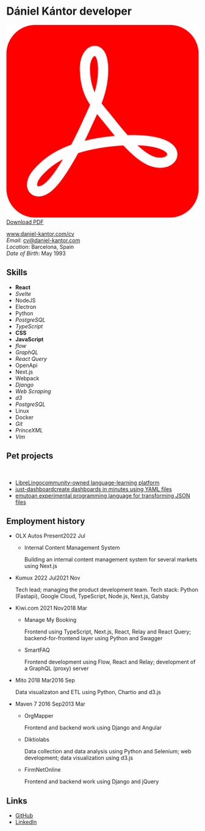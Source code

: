 # Dániel Kántor <span>developer</span>


<a class=top-button href="http://daniel-kantor.com/cv/cv_daniel_kantor_developer.pdf" download target="blank"><img src="pdf.svg"></img> Download PDF</a>

<div>

<div id="corner">

www.daniel-kantor.com/cv <br>
*Email*: cv@daniel-kantor.com <br>
*Location*: Barcelona, Spain <br>
*Date of Birth*: May 1993 <br>

</div>

<div>

## Skills

<div class="compact">

- **React**
- *Svelte*
- <span>NodeJS</span>
- <span>Electron</span>
- <span>Python</span>
- *PostgreSQL*
- *TypeScript*
- **CSS**
- **JavaScript**
- *flow*
- *GraphQL*
- *React Query*
- OpenApi
- Next.js
- Webpack
- *Django*
- *Web Scraping*
- *d3*
- *PostgreSQL*
- Linux
- Docker
- *Git*
- *PrinceXML*
- *Vim*

</div>


</div>

<div>

## Pet projects

&nbsp;

<div class="cards">

- [<span class="img" style="background-image: url('librelingo.png');"></span><span>LibreLingo</span><span>community-owned language-learning platform</span>](https://github.com/LibreLingo)
- [<span class="img" style="background-image: url('just_dashboard.png');"></span><span>just-dashboard</span><span>create dashboards in minutes using YAML files</span>](https://kantord.github.io/just-dashboard/)
- [<span class="img" style="background-image: url('emuto.png');"></span><span>emuto</span><span>an experimental programming language for transforming JSON files</span>](https://kantord.github.io/emuto/)

</div>

</div>

<div>


## Employment history
<div class="timeline">

- OLX Autos <span class=time><span>Present</span><span class=end>2022 Jul</span></span>

    - Internal Content Management System

      Building an internal content management system for several markets using Next.js


- Kumux <span class=time><span>2022 Jul</span><span class=end>2021 Nov</span></span>

    Tech lead; managing the product development team. Tech stack: Python (Fastapi), Google Cloud, TypeScript, Node.js, Next.js, Gatsby


- Kiwi.com <span class=time><span>2021 Nov</span><span class=end>2018 Mar</span></span>

    - Manage My Booking

        Frontend using TypeScript, Next.js, React, Relay and React Query; backend-for-frontend layer using Python and Swagger

    - SmartFAQ

        Frontend development using Flow, React and Relay; development of a GraphQL (proxy) server

- Mito <span class=time><span>2018 Mar</span><span class=end>2016 Sep</span></span>

    Data visualizaton and ETL using Python, Chartio and d3.js

- Maven 7 <span class=time><span>2016 Sep</span><span class=end>2013 Mar</span></span>

    - OrgMapper

        Frontend and backend work using Django and Angular

    - Diktiolabs

        Data collection and data analysis using Python and Selenium; web development; data visualization using d3.js

    - FirmNetOnline
        
        Frontend and backend work using Django and jQuery

</div>

</div>

<div>

</div>



## Links


- <a href="https://github.com/kantord">GitHub</a>
- <a href="https://www.linkedin.com/in/dániel-kántor-b8975a39/">LinkedIn</a>

</div>

</div>

